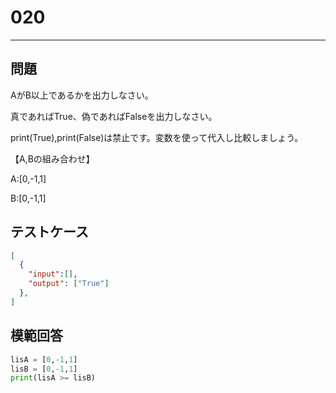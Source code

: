 
# 020

---

## 問題

AがB以上であるかを出力しなさい。

真であればTrue、偽であればFalseを出力しなさい。

print(True),print(False)は禁止です。変数を使って代入し比較しましょう。

【A,Bの組み合わせ】

A:[0,-1,1]

B:[0,-1,1]

## テストケース


```json
[
  {
    "input":[],
    "output": ["True"]
  },
]
```

## 模範回答

```python
lisA = [0,-1,1]
lisB = [0,-1,1]
print(lisA >= lisB)
```
